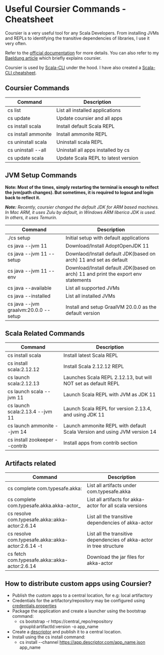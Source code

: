 # Useful Coursier Commands - Cheatsheet

Coursier is a very useful tool for any Scala Developers. From installing JVMs and REPLs to identifying the transitive dependencies of libraries, I use it very often. 

Refer to the [official documentation](https://get-coursier.io/docs/cli-installation.html#native-launcher) for more details. You can also refer to my [Baeldung article](https://www.baeldung.com/scala/coursier-env-setup) which briefly explains coursier.

Coursier is used by [Scala-CLI](https://yadukrishnan.live/scala-made-simple-for-beginners-a-gentle-introduction-to-kickstarting-your-scala-learning) under the hood. I have also created a [Scala-CLI cheatsheet](https://github.com/yadavan88/ScalaCLI-Cheatsheet).

## Coursier Commands ##

Command | Description
--- | ---
cs list | List all installed applications
cs update | Update coursier and all apps
cs install scala | Install default Scala REPL
cs install ammonite | Install ammonite REPL
cs uninstall scala | Uninstall scala REPL
cs uninstall --all | Uninstall all apps installed by cs
cs update scala | Update Scala REPL to latest version

## JVM Setup Commands ##

**Note: Most of the times, simply restarting the terminal is enough to relfect the jvm(path changes). But sometimes, it is required to logout and login back to reflect it.**


_**Note:** Recently, coursier changed the default JDK for ARM based machines. In Mac ARM, it uses Zulu by default, in Windows ARM liberica JDK is used. In others, it uses Temurin._

Command | Description
--- | ---
./cs setup | Initial setup with default applications |
cs java --jvm 11 | Download/Install AdoptOpenJDK 11
cs java --jvm 11 --setup | Downlaod/Install default JDK(based on arch) 11 and set as default
cs java --jvm 11 --env | Download/Install default JDK(based on arch) 11 and print the export env statements
cs java --available | List all supported JVMs
cs java --installed | List all installed JVMs
cs java --jvm graalvm:20.0.0 --setup | Install and setup GraalVM 20.0.0 as the default version

## Scala Related Commands ##

Command | Description
--- | ---
cs install scala | Install latest Scala REPL
cs install scala:2.12.12 | Install Scala 2.12.12 REPL
cs launch scala:2.12.13 | Launches Scala REPL 2.12.13, but will NOT set as default REPL
cs launch scala --jvm 11 | Launch Scala REPL with JVM as JDK 11
cs launch scala:2.13.4 --jvm 11 | Launch Scala REPL for version 2.13.4, and using JDK 11
cs launch ammonite --jvm 14 | Launch ammonite REPL with default Scala Version and using JVM version 14
cs install zookeeper --contrib | Install apps from contrib section

## Artifacts related ##

Command | Description
--- | ---
cs complete com.typesafe.akka: | List all artifacts under com.typesafe.akka
cs complete com.typesafe.akka.akka-actor_ | List all artifacts for akka-actor for all scala versions
cs resolve com.typesafe.akka::akka-actor:2.6.14 | List all the transitive dependencies of akka-actor
cs resolve com.typesafe.akka::akka-actor:2.6.14 -t | List all the transitive dependencies of akka-actor in tree structure
cs fetch com.typesafe.akka::akka-actor:2.6.14 | Download the jar files for akka-actor


## How to distribute custom apps using Coursier? ##

- Publish the custom apps to a central location, for e.g: local artifactory
- Credentials for the artifactory/repository may be configured using [credentials.properties](https://get-coursier.io/docs/other-credentials)
- Package the application and create a launcher using the bootstrap command:
  - cs bootstrap -r https://central_repo/repository groupId:artifactId:version -o app_name
- Create a [descriptor](https://get-coursier.io/docs/cli-install.html#create-an-application-descriptor) and publish it to a central location.
- Install using the cs install command:
  - cs install --channel https://app.descriptor.com/app_name.json app_name
